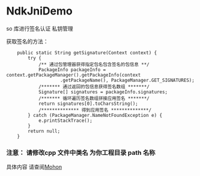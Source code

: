 # NdkJniDemo
so 库进行签名认证 私钥管理

获取签名的方法：

```
    public static String getSignature(Context context) {
        try {
            /** 通过包管理器获得指定包名包含签名的包信息 **/
            PackageInfo packageInfo = context.getPackageManager().getPackageInfo(context
                    .getPackageName(), PackageManager.GET_SIGNATURES);
            /******* 通过返回的包信息获得签名数组 *******/
            Signature[] signatures = packageInfo.signatures;
            /******* 循环遍历签名数组拼接应用签名 *******/
            return signatures[0].toCharsString();
            /************** 得到应用签名 **************/
        } catch (PackageManager.NameNotFoundException e) {
            e.printStackTrace();
        }
        return null;
    }
```

### 注意： 请修改cpp 文件中类名 为你工程目录 path 名称

具体内容 请查阅[Mohon](http://mohon.win/2017/04/11/Android-%E4%BD%BF%E7%94%A8-so-%E8%BF%9B%E8%A1%8C%E7%AD%BE%E5%90%8D%E9%AA%8C%E8%AF%81%E4%BB%A5%E5%8F%8A%E5%AD%98%E6%94%BE%E7%A7%81%E9%92%A5/)
